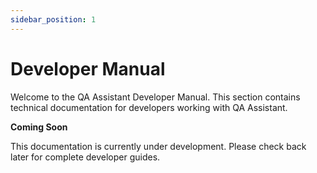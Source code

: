 ```yaml
---
sidebar_position: 1
---
```


# Developer Manual

Welcome to the QA Assistant Developer Manual. This section contains technical documentation for developers working with QA Assistant.

**Coming Soon**

This documentation is currently under development. Please check back later for complete developer guides.
